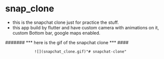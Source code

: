 # snap_clone

- this is the snapchat clone just for practice the stuff.
- this app build by flutter and have custom camera with animations on it, custom Bottom bar, google maps enabled.

####### *** here is the gif of the snapchat clone *** ####

             
                 ![](snapchat_clone.gif)"# snapchat-clone" 
